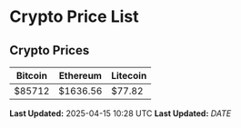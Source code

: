 # Crypto Price List

## Crypto Prices
| Bitcoin | Ethereum | Litecoin |
| ------- | -------- | -------- |
| $85712 | $1636.56 | $77.82 |
**Last Updated:** 2025-04-15 10:28 UTC
**Last Updated:** $DATE$
